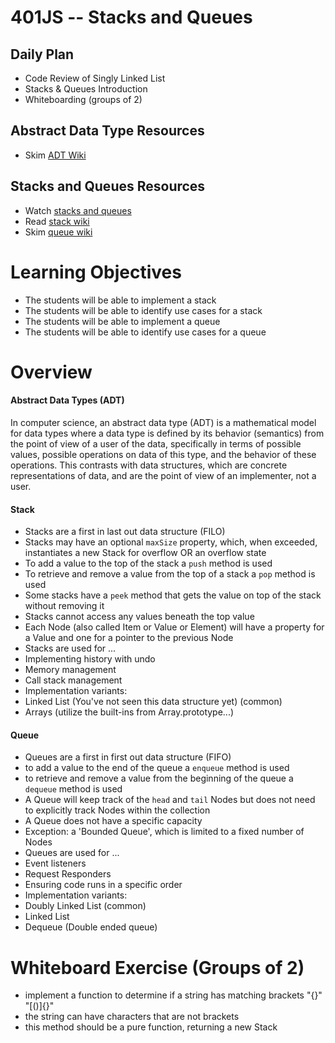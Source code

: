 401JS -- Stacks and Queues
================================

## Daily Plan
* Code Review of Singly Linked List
* Stacks & Queues Introduction
* Whiteboarding (groups of 2)

## Abstract Data Type Resources
* Skim [ADT Wiki]

## Stacks and Queues Resources
* Watch [stacks and queues]
* Read [stack wiki]
* Skim [queue wiki]

# Learning Objectives
* The students will be able to implement a stack
* The students will be able to identify use cases for a stack
* The students will be able to implement a queue
* The students will be able to identify use cases for a queue

# Overview
#### Abstract Data Types (ADT)
In computer science, an abstract data type (ADT) is a mathematical model for data types where a data type is defined by its behavior (semantics) from the point of view of a user of the data, specifically in terms of possible values, possible operations on data of this type, and the behavior of these operations. This contrasts with data structures, which are concrete representations of data, and are the point of view of an implementer, not a user.

#### Stack
* Stacks are a first in last out data structure (FILO)
* Stacks may have an optional `maxSize` property, which, when exceeded, instantiates a new Stack for overflow OR an overflow state  
* To add a value to the top of the stack a `push` method is used
* To retrieve and remove a value from the top of a stack a `pop` method is used
* Some stacks have a `peek` method that gets the value on top of the stack without removing it
* Stacks cannot access any values beneath the top value
* Each Node (also called Item or Value or Element) will have a property for a Value and one for a pointer to the previous Node
* Stacks are used for ...
 * Implementing history with undo
 * Memory management
 * Call stack management
* Implementation variants:
 * Linked List (You've not seen this data structure yet) (common)
 * Arrays (utilize the built-ins from Array.prototype...)

#### Queue
* Queues are a first in first out data structure (FIFO)
* to add a value to the end of the queue a `enqueue` method is used
* to retrieve and remove a value from the beginning of the queue a `dequeue` method is used
* A Queue will keep track of the `head` and `tail` Nodes but does not need to explicitly track Nodes within the collection
* A Queue does not have a specific capacity
 * Exception: a 'Bounded Queue', which is limited to a fixed number of Nodes
* Queues are used for ...
 * Event listeners
 * Request Responders
 * Ensuring code runs in a specific order
* Implementation variants:
 * Doubly Linked List (common)
 * Linked List
 * Dequeue (Double ended queue)

# Whiteboard Exercise (Groups of 2)
<!-- * implement `pop()` and `peek()` methods on the Stack Data Structure -->
* implement a function to determine if a string has matching brackets "{}[]()" "[()]{}"
* the string can have characters that are not brackets
* this method should be a pure function, returning a new Stack

[stacks and queues]: https://www.youtube.com/watch?v=wjI1WNcIntg
[stack wiki]: https://en.wikipedia.org/wiki/Stack_(abstract_data_type)
[queue wiki]: https://en.wikipedia.org/wiki/Queue_(abstract_data_type)
[ADT Wiki]: https://en.wikipedia.org/wiki/Abstract_data_type
